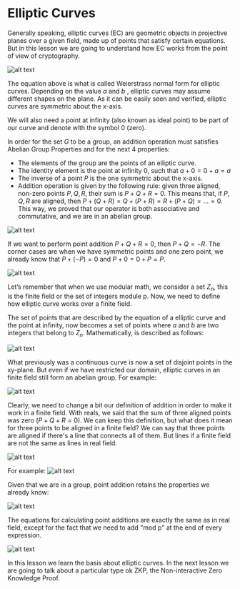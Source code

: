 # Elliptic Curves

Generally speaking, elliptic curves (EC) are geometric objects in projective planes over a given field, made up of points that satisfy certain equations. But in this lesson we are going to understand how EC works from the point of view of cryptography. 

![alt text](/Images/image-7.png)

The equation above is what is called Weierstrass normal form for elliptic curves. Depending on the value $a$ and $b$ , elliptic curves may assume different shapes on the plane. As it can be easily seen and verified, elliptic curves are symmetric about the x-axis.

We will also need a point at infinity (also known as ideal point) to be part of our curve and denote with the symbol 0 (zero).

In order for the set $G$ to be a group, an addition operation must satisfies Abelian Group Properties and for the next 4 properties:

- The elements of the group are the points of an elliptic curve.
- The identity element is the point at infinity 0, such that $a+0=0+a=a$
- The inverse of a point $P$ is the one symmetric about the x-axis.
- Addition operation is given by the following rule: given three aligned, non-zero points $P, Q, R$, their sum is $P+Q+R=0$. This means that, if $P,Q,R$ are aligned, then $P + (Q+R) = Q + (P+R) = R+(P+Q) = ... = 0$. This way, we proved that our operator is both associative and commutative, and we are in an abelian group.

![alt text](/Images/image-8.png)

If we want to perform point addition $P+Q+R=0$, then $P+Q = -R$. The corner cases are when we have symmetric points and one zero point, we already know that $P+(-P)=0$ and $P+0=0+P=P$.

![alt text](/Images/image-9.png)

Let’s remember that when we use modular math, we consider a set $Z_n$, this is the finite field or the set of integers module p. Now, we need to define how elliptic curve works over a finite field. 

The set of points that are described by the equation of a elliptic curve and the point at infinity, now becomes a set of points where $a$ and $b$ are two integers that belong to $Z_n$. Mathematically, is described as follows:

![alt text](/Images/image-10.png)

What previously was a continuous curve is now a set of disjoint points in the xy-plane. But even if we have restricted our domain, elliptic curves in an finite field still form an abelian group. For example:

![alt text](/Images/image-11.png)

Clearly, we need to change a bit our definition of addition in order to make it work in a finite field. With reals, we said that the sum of three aligned points was zero $(P + Q + R = 0)$. We can keep this definition, but what does it mean for three points to be aligned in a finite field? We can say that three points are aligned if there's a line that connects all of them. But lines if a finite field are not the same as lines in real field.

![alt text](/Images/image-12.png)

For example:
![alt text](/Images/image-13.png)

Given that we are in a group, point addition retains the properties we already know:

![alt text](/Images/image-14.png)

The equations for calculating point additions are exactly the same as in real field, except for the fact that we need to add "mod p" at the end of every expression.

![alt text](/Images/image-15.png)

In this lesson we learn the basis about elliptic curves. In the next lesson we are going to talk about a particular type ok ZKP, the Non-interactive Zero Knowledge Proof. 
